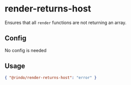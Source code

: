 # render-returns-host

Ensures that all `render` functions are not returning an array.

## Config

No config is needed

## Usage

```json
{ "@rindo/render-returns-host": "error" }
```
